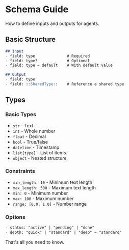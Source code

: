 # Schema Guide

How to define inputs and outputs for agents.

## Basic Structure

```markdown
## Input
- field: type              # Required
- field: type?             # Optional
- field: type = default    # With default value

## Output
- field: type
- field: ::SharedType::    # Reference a shared type
```

## Types

### Basic Types
- `str` - Text
- `int` - Whole number
- `float` - Decimal
- `bool` - True/false
- `datetime` - Timestamp
- `list[type]` - List of items
- `object` - Nested structure

### Constraints
- `min_length: 10` - Minimum text length
- `max_length: 500` - Maximum text length  
- `min: 0` - Minimum number
- `max: 100` - Maximum number
- `range: [0.0, 1.0]` - Number range

### Options
```markdown
- status: "active" | "pending" | "done"
- depth: "quick" | "standard" | "deep" = "standard"
```


That's all you need to know.